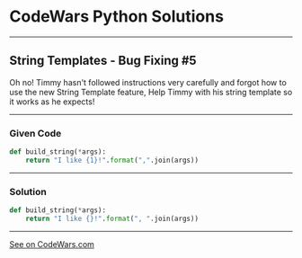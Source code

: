 # CodeWars Python Solutions

---

## String Templates - Bug Fixing #5


Oh no! Timmy hasn't followed instructions very carefully and forgot how to use the new String Template feature, 
Help Timmy with his string template so it works as he expects!



---

### Given Code


```python
def build_string(*args):
    return "I like {1}!".format(",".join(args))
```

---

### Solution


```python
def build_string(*args):
    return "I like {}!".format(", ".join(args))
```

---


[See on CodeWars.com](https://www.codewars.com/kata/55c90cad4b0fe31a7200001f/train/python)
